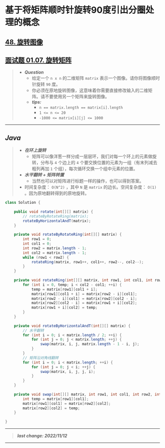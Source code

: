 # 基于将矩阵顺时针旋转90度引出分圈处理的概念

## [48. 旋转图像](https://leetcode.cn/problems/rotate-image/)

## [面试题 01.07. 旋转矩阵](https://leetcode.cn/problems/rotate-matrix-lcci/)

> - ***Question***
>   - 给定一个 `n x n` 的二维矩阵 `matrix` 表示一个图像。请你将图像顺时针旋转 `90` 度。
>   - 你必须在原地旋转图像，这意味着你需要直接修改输入的二维矩阵。请不要使用另一个矩阵来旋转图像。
>   - ***tips:***
>     - `n == matrix.length == matrix[i].length`
>     - `1 <= n <= 20`
>     - `-1000 <= matrix[i][j] <= 1000`

---

## *Java*

> - ***在环上旋转***
>   - 矩阵可以像洋葱一样分成一层层环，我们对每一个环上的元素做旋转，分布与 `4` 个边上的 `4` 个要交换位置的元素为一组（有末列减去粗列再加 `1` 个组），每次循环交换一个组中元素的位置。
> - ***水平翻转 + 矩阵转置***
>   - 当然也可以对矩阵进行标题一样的操作，也可以得到答案。
> - 时间复杂度： `O(N^2)` ，其中 `N` 是 `matrix` 的边长。空间复杂度： `O(1)` 。因为原地翻转得到的原地旋转。

```java
class Solution {
    
    public void rotate(int[][] matrix) {
        // rotateByRotateRing(matrix);
        rotateByHorizontalAndT(matrix);
    }
    
    private void rotateByRotateRing(int[][] matrix) {
        int row1 = 0;
        int col1 = 0;
        int row2 = matrix.length - 1;
        int col2 = matrix.length - 1;
        while (row1 < row2) {
            rotateRing(matrix, row1++, col1++, row2--, col2--);
        }
    }
    
    private void rotateRing(int[][] matrix, int row1, int col1, int row2, int col2) {
        for (int i = 0, temp; i < col2 - col1; ++i) {
            temp = matrix[row1][col1 + i];
            matrix[row1][col1 + i] = matrix[row2 - i][col1];
            matrix[row2 - i][col1] = matrix[row2][col2 - i];
            matrix[row2][col2 - i] = matrix[row1 + i][col2];
            matrix[row1 + i][col2] = temp;
        }
    }
    
    private void rotateByHorizontalAndT(int[][] matrix) {
        // 水平翻转
        for (int i = 0; i < matrix.length / 2; ++i) {
            for (int j = 0; j < matrix.length; ++j) {
                swap(matrix, i, j, matrix.length - 1 - i, j);
            }
        }
        // 矩阵沿对角线翻转
        for (int i = 0; i < matrix.length; ++i) {
            for (int j = 0; j < i; ++j) {
                swap(matrix, i, j, j, i);
            }
        }
    }
    
    private void swap(int[][] matrix, int row1, int col1, int row2, int col2) {
        int temp = matrix[row1][col1];
        matrix[row1][col1] = matrix[row2][col2];
        matrix[row2][col2] = temp;
    }
    
}
```

---

> ***last change: 2022/11/12***

---
